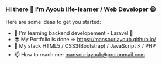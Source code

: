 ### Hi there 👋 I'm Ayoub life-learner / Web Developer 😄

Here are some ideas to get you started:

- 🌱 I'm learning backend developement - Laravel  🚀
- 😎 My Portfolio is done => https://mansouriayoub.github.io/
- 🔭 My stack HTML5 / CSS3(Bootstrap) / JavaScript ⚡ / PHP
- 📫 How to reach me: mansouriayoub@protonmail.com
